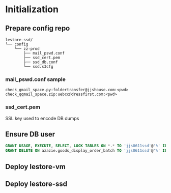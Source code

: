 # Initialization

## Prepare config repo
```
lestore-ssd/
└── config
    └── zz-prod
        ├── mail_pswd.conf
        ├── ssd_cert.pem
        ├── ssd_db.conf
        └── ssd.s3cfg
```

### mail_pswd.conf sample
```
check_gmail_space.py:foldertransfer@jjshouse.com:<pwd>
check_qqmail_space.zip:uebcc@dressfirst.com:<pwd>
```

### ssd_cert.pem
SSL key used to encode DB dumps

## Ensure DB user
```sql
GRANT USAGE, EXECUTE, SELECT, LOCK TABLES ON *.* TO 'jjs0611ssd'@'%' IDENTIFIED BY  '' ;
GRANT DELETE ON azazie.goods_display_order_batch TO 'jjs0611ssd'@'%' IDENTIFIED BY  '' ;
```

## Deploy lestore-vm

## Deploy lestore-ssd

